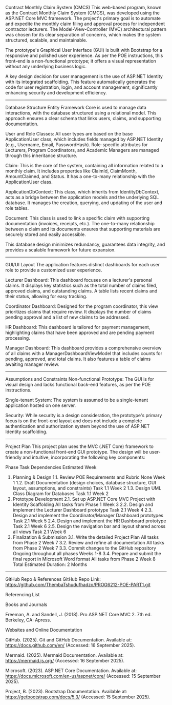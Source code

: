 Contract Monthly Claim System (CMCS)
This web-based program, known as the Contract Monthly Claim System (CMCS), was developed using the ASP.NET Core MVC framework. The project's primary goal is to automate and expedite the monthly claim filing and approval process for independent contractor lecturers. The Model-View-Controller (MVC) architectural pattern was chosen for its clear separation of concerns, which makes the system structured, scalable, and maintainable.

The prototype's Graphical User Interface (GUI) is built with Bootstrap for a responsive and polished user experience. As per the POE instructions, this front-end is a non-functional prototype; it offers a visual representation without any underlying business logic.

A key design decision for user management is the use of ASP.NET Identity with its integrated scaffolding. This feature automatically generates the code for user registration, login, and account management, significantly enhancing security and development efficiency.

<hr>

Database Structure
Entity Framework Core is used to manage data interactions, with the database structured using a relational model. This approach ensures a clear schema that links users, claims, and supporting documentation.

User and Role Classes: All user types are based on the base ApplicationUser class, which includes fields managed by ASP.NET Identity (e.g., Username, Email, PasswordHash). Role-specific attributes for Lecturers, Program Coordinators, and Academic Managers are managed through this inheritance structure.

Claim: This is the core of the system, containing all information related to a monthly claim. It includes properties like ClaimId, ClaimMonth, AmountClaimed, and Status. It has a one-to-many relationship with the ApplicationUser class.

ApplicationDbContext: This class, which inherits from IdentityDbContext, acts as a bridge between the application models and the underlying SQL database. It manages the creation, querying, and updating of the user and role tables.

Document: This class is used to link a specific claim with supporting documentation (invoices, receipts, etc.). The one-to-many relationship between a claim and its documents ensures that supporting materials are securely stored and easily accessible.

This database design minimizes redundancy, guarantees data integrity, and provides a scalable framework for future expansion.

<hr>

GUI/UI Layout
The application features distinct dashboards for each user role to provide a customized user experience.

Lecturer Dashboard: This dashboard focuses on a lecturer's personal claims. It displays key statistics such as the total number of claims filed, approved claims, and outstanding claims. A table lists recent claims and their status, allowing for easy tracking.

Coordinator Dashboard: Designed for the program coordinator, this view prioritizes claims that require review. It displays the number of claims pending approval and a list of new claims to be addressed.

HR Dashboard: This dashboard is tailored for payment management, highlighting claims that have been approved and are pending payment processing.

Manager Dashboard: This dashboard provides a comprehensive overview of all claims with a ManagerDashboardViewModel that includes counts for pending, approved, and total claims. It also features a table of claims awaiting manager review.

<hr>

Assumptions and Constraints
Non-functional Prototype: The GUI is for visual design and lacks functional back-end features, as per the POE instructions.

Single-tenant System: The system is assumed to be a single-tenant application hosted on one server.

Security: While security is a design consideration, the prototype's primary focus is on the front-end layout and does not include a complete authentication and authorization system beyond the use of ASP.NET Identity scaffolding.

<hr>

Project Plan
This project plan uses the MVC (.NET Core) framework to create a non-functional front-end GUI prototype. The design will be user-friendly and intuitive, incorporating the following key components:

Phase	Task	Dependencies	Estimated Week
1. Planning & Design	1.1. Review POE Requirements and Rubric	None	Week 1
1.2. Draft Documentation (design choices, database structure, GUI layout, assumptions, and constraints)	Task 1.1	Week 2
1.3. Design UML Class Diagram for Databases	Task 1.1	Week 2
2. Prototype Development	2.1. Set up ASP.NET Core MVC Project with Identity Scaffolding	All tasks from Phase 1	Week 3
2.2. Design and implement the Lecturer Dashboard prototype	Task 2.1	Week 4
2.3. Design and implement the Coordinator/Manager Dashboard prototypes	Task 2.1	Week 5
2.4. Design and implement the HR Dashboard prototype	Task 2.1	Week 6
2.5. Design the navigation bar and layout shared across all views	Task 2.1	Week 6
3. Finalization & Submission	3.1. Write the detailed Project Plan	All tasks from Phase 2	Week 7
3.2. Review and refine all documentation	All tasks from Phase 2	Week 7
3.3. Commit changes to the GitHub repository	Ongoing throughout all phases	Weeks 1-8
3.4. Prepare and submit the final report in Microsoft Word format	All tasks from Phase 2	Week 8
Total Estimated Duration: 2 Months

<hr>

GitHub Repo & References
GitHub Repo Link: https://github.com/ThembaTshudufhadzo/PROG6212-POE-PART1.git

Referencing List

Books and Journals

Freeman, A. and Sandell, J. (2018). Pro ASP.NET Core MVC 2. 7th ed. Berkeley, CA: Apress.

Websites and Online Documentation

GitHub. (2025). Git and GitHub Documentation. Available at: https://docs.github.com/en/ (Accessed: 16 September 2025).

Mermaid. (2025). Mermaid Documentation. Available at: https://mermaid.js.org/ (Accessed: 16 September 2025).

Microsoft. (2023). ASP.NET Core Documentation. Available at: https://docs.microsoft.com/en-us/aspnet/core/ (Accessed: 15 September 2025).

Project, B. (2023). Bootstrap Documentation. Available at: https://getbootstrap.com/docs/5.3/ (Accessed: 15 September 2025).







